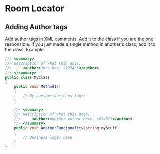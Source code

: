 # Room Locator

## Adding Author tags

Add author tags in XML comments. Add it to the class if you are the one responsible. If you just made a single method in another's class, add it to the class. Example:

```csharp
/// <summary>
///	Description of what this does...
/// 	<author>John Doe, s123456</author>
/// </summary>
public class MyClass
{
	public void Method1()
	{
		// My awesome business logic
	}

	/// <summary>
	///	Description of what this does...
	/// 	<author>Another Author Here, s654321</author>
	/// </summary>
	public void AnotherFuncionality(string myStuff)
	{
		// Business logic here
	}
}
```

